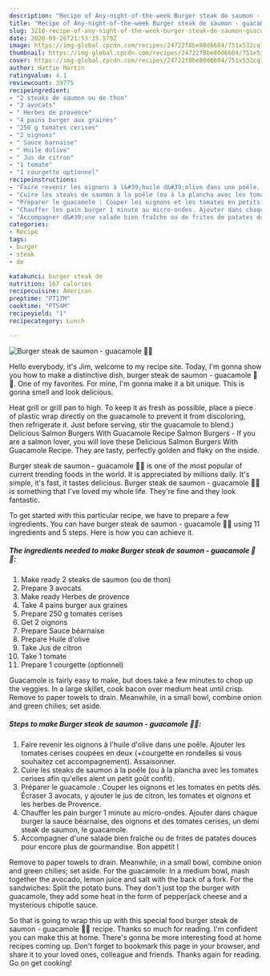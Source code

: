 ```yaml
---
description: "Recipe of Any-night-of-the-week Burger steak de saumon - guacamole 🥑🍔"
title: "Recipe of Any-night-of-the-week Burger steak de saumon - guacamole 🥑🍔"
slug: 3218-recipe-of-any-night-of-the-week-burger-steak-de-saumon-guacamole
date: 2020-09-26T21:53:15.570Z
image: https://img-global.cpcdn.com/recipes/24722f8be80d6604/751x532cq70/burger-steak-de-saumon-guacamole-🥑🍔-photo-principale-de-la-recette.jpg
thumbnail: https://img-global.cpcdn.com/recipes/24722f8be80d6604/751x532cq70/burger-steak-de-saumon-guacamole-🥑🍔-photo-principale-de-la-recette.jpg
cover: https://img-global.cpcdn.com/recipes/24722f8be80d6604/751x532cq70/burger-steak-de-saumon-guacamole-🥑🍔-photo-principale-de-la-recette.jpg
author: Hattie Martin
ratingvalue: 4.1
reviewcount: 39775
recipeingredient:
- "2 steaks de saumon ou de thon"
- "3 avocats"
- " Herbes de provence"
- "4 pains burger aux graines"
- "250 g tomates cerises"
- "2 oignons"
- " Sauce barnaise"
- " Huile dolive"
- " Jus de citron"
- "1 tomate"
- "1 courgette optionnel"
recipeinstructions:
- "Faire revenir les oignons à l&#39;huile d&#39;olive dans une poêle. Ajouter les tomates cerises coupées en deux (+courgette en rondelles si vous souhaitez cet accompagnement). Assaisonner."
- "Cuire les steaks de saumon à la poêle (ou à la plancha avec les tomates cerises afin qu&#39;elles aient un petit goût confit)."
- "Préparer le guacamole : Couper les oignons et les tomates en petits dés. Écraser 3 avocats, y ajouter le jus de citron, les tomates et oignons et les herbes de Provence."
- "Chauffer les pain burger 1 minute au micro-ondes. Ajouter dans chaque burger la sauce béarnaise, des oignons et des tomates cerises, un demi steak de saumon, le guacamole."
- "Accompagner d&#39;une salade bien fraîche ou de frites de patates douces pour encore plus de gourmandise. Bon appétit !"
categories:
- Recipe
tags:
- burger
- steak
- de

katakunci: burger steak de 
nutrition: 167 calories
recipecuisine: American
preptime: "PT17M"
cooktime: "PT54M"
recipeyield: "1"
recipecategory: Lunch

---
```



![Burger steak de saumon - guacamole 🥑🍔](https://img-global.cpcdn.com/recipes/24722f8be80d6604/751x532cq70/burger-steak-de-saumon-guacamole-🥑🍔-photo-principale-de-la-recette.jpg)

Hello everybody, it's Jim, welcome to my recipe site. Today, I'm gonna show you how to make a distinctive dish, burger steak de saumon - guacamole 🥑🍔. One of my favorites. For mine, I'm gonna make it a bit unique. This is gonna smell and look delicious.

Heat grill or grill pan to high. To keep it as fresh as possible, place a piece of plastic wrap directly on the guacamole to prevent it from discoloring, then refrigerate it. Just before serving, stir the guacamole to blend.) Delicious Salmon Burgers With Guacamole Recipe Salmon Burgers - If you are a salmon lover, you will love these Delicious Salmon Burgers With Guacamole Recipe. They are tasty, perfectly golden and flaky on the inside.

Burger steak de saumon - guacamole 🥑🍔 is one of the most popular of current trending foods in the world. It is appreciated by millions daily. It's simple, it's fast, it tastes delicious. Burger steak de saumon - guacamole 🥑🍔 is something that I've loved my whole life. They're fine and they look fantastic.


To get started with this particular recipe, we have to prepare a few ingredients. You can have burger steak de saumon - guacamole 🥑🍔 using 11 ingredients and 5 steps. Here is how you can achieve it.

<!--inarticleads1-->

##### The ingredients needed to make Burger steak de saumon - guacamole 🥑🍔:

1. Make ready 2 steaks de saumon (ou de thon)
1. Prepare 3 avocats
1. Make ready  Herbes de provence
1. Take 4 pains burger aux graines
1. Prepare 250 g tomates cerises
1. Get 2 oignons
1. Prepare  Sauce béarnaise
1. Prepare  Huile d&#39;olive
1. Take  Jus de citron
1. Take 1 tomate
1. Prepare 1 courgette (optionnel)


Guacamole is fairly easy to make, but does take a few minutes to chop up the veggies. In a large skillet, cook bacon over medium heat until crisp. Remove to paper towels to drain. Meanwhile, in a small bowl, combine onion and green chilies; set aside. 

<!--inarticleads2-->

##### Steps to make Burger steak de saumon - guacamole 🥑🍔:

1. Faire revenir les oignons à l&#39;huile d&#39;olive dans une poêle. Ajouter les tomates cerises coupées en deux (+courgette en rondelles si vous souhaitez cet accompagnement). Assaisonner.
1. Cuire les steaks de saumon à la poêle (ou à la plancha avec les tomates cerises afin qu&#39;elles aient un petit goût confit).
1. Préparer le guacamole : Couper les oignons et les tomates en petits dés. Écraser 3 avocats, y ajouter le jus de citron, les tomates et oignons et les herbes de Provence.
1. Chauffer les pain burger 1 minute au micro-ondes. Ajouter dans chaque burger la sauce béarnaise, des oignons et des tomates cerises, un demi steak de saumon, le guacamole.
1. Accompagner d&#39;une salade bien fraîche ou de frites de patates douces pour encore plus de gourmandise. Bon appétit !


Remove to paper towels to drain. Meanwhile, in a small bowl, combine onion and green chilies; set aside. For the guacamole: In a medium bowl, mash together the avocado, lemon juice and salt with the back of a fork. For the sandwiches: Split the potato buns. They don&#39;t just top the burger with guacamole, they add some heat in the form of pepperjack cheese and a mysterious chipotle sauce. 

So that is going to wrap this up with this special food burger steak de saumon - guacamole 🥑🍔 recipe. Thanks so much for reading. I'm confident you can make this at home. There's gonna be more interesting food at home recipes coming up. Don't forget to bookmark this page in your browser, and share it to your loved ones, colleague and friends. Thanks again for reading. Go on get cooking!
